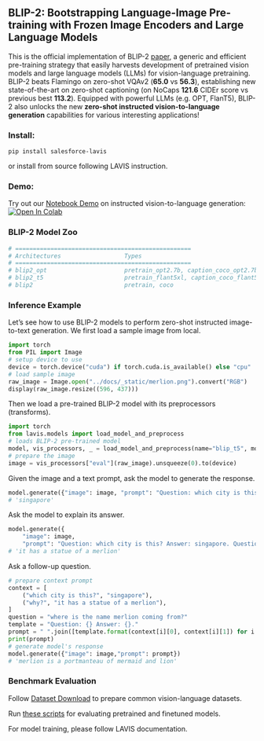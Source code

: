 ## BLIP-2: Bootstrapping Language-Image Pre-training with Frozen Image Encoders and Large Language Models
This is the official implementation of BLIP-2 [paper](https://arxiv.org/abs/2301.12597), a generic and efficient pre-training strategy that easily harvests development of pretrained vision models and large language models (LLMs) for vision-language pretraining. BLIP-2 beats Flamingo on zero-shot VQAv2 (**65.0** vs **56.3**), establishing new state-of-the-art on zero-shot captioning (on NoCaps **121.6** CIDEr score vs previous best **113.2**). Equipped with powerful LLMs (e.g. OPT, FlanT5), BLIP-2 also unlocks the new **zero-shot instructed vision-to-language generation** capabilities for various interesting applications!

### Install:
```
pip install salesforce-lavis
```
or install from source following LAVIS instruction.

### Demo:
Try out our [Notebook Demo](https://github.com/salesforce/LAVIS/blob/main/examples/blip2_instructed_generation.ipynb) on instructed vision-to-language generation: [![Open In Colab](https://colab.research.google.com/assets/colab-badge.svg)](https://colab.research.google.com/github/salesforce/LAVIS/blob/main/projects/img2prompt-vqa/img2prompt_vqa.ipynb)


### BLIP-2 Model Zoo 
```python
# ==================================================
# Architectures                  Types
# ==================================================
# blip2_opt                      pretrain_opt2.7b, caption_coco_opt2.7b, pretrain_opt6.7b, caption_coco_opt6.7b
# blip2_t5                       pretrain_flant5xl, caption_coco_flant5xl, pretrain_flant5xxl
# blip2                          pretrain, coco
```

### Inference Example
Let’s see how to use BLIP-2 models to perform zero-shot instructed image-to-text generation. We first load a sample image from local.
```python
import torch
from PIL import Image
# setup device to use
device = torch.device("cuda") if torch.cuda.is_available() else "cpu"
# load sample image
raw_image = Image.open("../docs/_static/merlion.png").convert("RGB")
display(raw_image.resize((596, 437)))
```

Then we load a pre-trained BLIP-2 model with its preprocessors (transforms).
```python
import torch
from lavis.models import load_model_and_preprocess
# loads BLIP-2 pre-trained model
model, vis_processors, _ = load_model_and_preprocess(name="blip_t5", model_type="pretrain_flant5xxl", is_eval=True, device=device)
# prepare the image
image = vis_processors["eval"](raw_image).unsqueeze(0).to(device)
```

Given the image and a text prompt, ask the model to generate the response.
```python
model.generate({"image": image, "prompt": "Question: which city is this? Answer:"})
# 'singapore'
```

Ask the model to explain its answer.
```python
model.generate({
    "image": image,
    "prompt": "Question: which city is this? Answer: singapore. Question: why?"})
# 'it has a statue of a merlion'    
```


Ask a follow-up question.
```python
# prepare context prompt
context = [
    ("which city is this?", "singapore"),
    ("why?", "it has a statue of a merlion"),
]
question = "where is the name merlion coming from?"
template = "Question: {} Answer: {}."
prompt = " ".join([template.format(context[i][0], context[i][1]) for i in range(len(context))]) + " Question: " + question + " Answer:"
print(prompt)
# generate model's response
model.generate({"image": image,"prompt": prompt})
# 'merlion is a portmanteau of mermaid and lion'
```

### Benchmark Evaluation 
Follow [Dataset Download](https://opensource.salesforce.com/LAVIS//latest/getting_started.html#auto-downloading-and-loading-datasets) to prepare common vision-language datasets.

Run [these scripts](https://github.com/salesforce/LAVIS/tree/main/run_scripts/blip2/eval) for evaluating pretrained and finetuned models. 

For model training, please follow LAVIS documentation.
